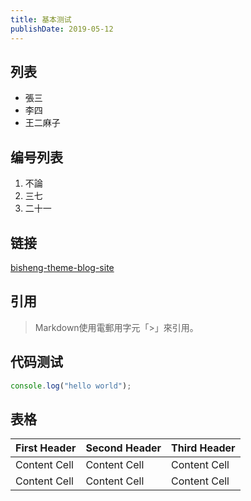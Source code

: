 ```yaml
---
title: 基本测试
publishDate: 2019-05-12
---
```


## 列表
  * 張三
  * 李四
  * 王二麻子

## 编号列表
  1. 不論
  2. 三七
  3. 二十一

## 链接 
  [bisheng-theme-blog-site](https://github.com/swdenglian/blog-site)

## 引用
> Markdown使用電郵用字元「>」來引用。

## 代码测试
```js
console.log("hello world");
```

## 表格
First Header | Second Header | Third Header
------------ | ------------- | ------------
Content Cell | Content Cell  | Content Cell
Content Cell | Content Cell  | Content Cell

